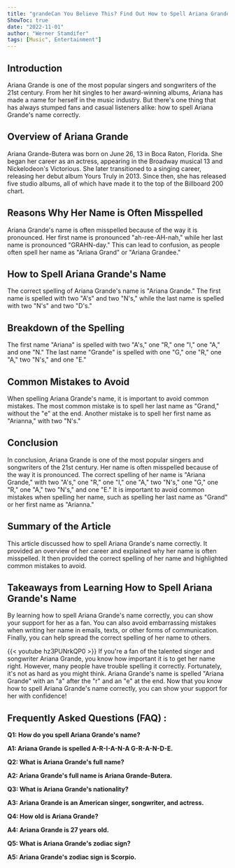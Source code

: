 ```yaml
---
title: "grandeCan You Believe This? Find Out How to Spell Ariana Grande's Name Right Now!"
ShowToc: true 
date: "2022-11-01"
author: "Werner Stamdifer" 
tags: [Music", Entertainment"]
---
```

## Introduction

Ariana Grande is one of the most popular singers and songwriters of the 21st century. From her hit singles to her award-winning albums, Ariana has made a name for herself in the music industry. But there's one thing that has always stumped fans and casual listeners alike: how to spell Ariana Grande's name correctly. 

## Overview of Ariana Grande

Ariana Grande-Butera was born on June 26, 13 in Boca Raton, Florida. She began her career as an actress, appearing in the Broadway musical 13 and Nickelodeon's Victorious. She later transitioned to a singing career, releasing her debut album Yours Truly in 2013. Since then, she has released five studio albums, all of which have made it to the top of the Billboard 200 chart. 

## Reasons Why Her Name is Often Misspelled 

Ariana Grande's name is often misspelled because of the way it is pronounced. Her first name is pronounced "ah-ree-AH-nah," while her last name is pronounced "GRAHN-day." This can lead to confusion, as people often spell her name as "Ariana Grand" or "Ariana Grandee." 

## How to Spell Ariana Grande's Name 

The correct spelling of Ariana Grande's name is "Ariana Grande." The first name is spelled with two "A's" and two "N's," while the last name is spelled with two "N's" and two "D's." 

## Breakdown of the Spelling 

The first name "Ariana" is spelled with two "A's," one "R," one "I," one "A," and one "N." The last name "Grande" is spelled with one "G," one "R," one "A," two "N's," and one "E." 

## Common Mistakes to Avoid 

When spelling Ariana Grande's name, it is important to avoid common mistakes. The most common mistake is to spell her last name as "Grand," without the "e" at the end. Another mistake is to spell her first name as "Arianna," with two "N's." 

## Conclusion 

In conclusion, Ariana Grande is one of the most popular singers and songwriters of the 21st century. Her name is often misspelled because of the way it is pronounced. The correct spelling of her name is "Ariana Grande," with two "A's," one "R," one "I," one "A," two "N's," one "G," one "R," one "A," two "N's," and one "E." It is important to avoid common mistakes when spelling her name, such as spelling her last name as "Grand" or her first name as "Arianna." 

## Summary of the Article 

This article discussed how to spell Ariana Grande's name correctly. It provided an overview of her career and explained why her name is often misspelled. It then provided the correct spelling of her name and highlighted common mistakes to avoid. 

## Takeaways from Learning How to Spell Ariana Grande's Name

By learning how to spell Ariana Grande's name correctly, you can show your support for her as a fan. You can also avoid embarrassing mistakes when writing her name in emails, texts, or other forms of communication. Finally, you can help spread the correct spelling of her name to others.

{{< youtube hz3PUNrkQP0 >}} 
If you're a fan of the talented singer and songwriter Ariana Grande, you know how important it is to get her name right. However, many people have trouble spelling it correctly. Fortunately, it's not as hard as you might think. Ariana Grande's name is spelled "Ariana Grande" with an "a" after the "r" and an "e" at the end. Now that you know how to spell Ariana Grande's name correctly, you can show your support for her with confidence!

## Frequently Asked Questions (FAQ) :
**Q1: How do you spell Ariana Grande's name?**

**A1: Ariana Grande is spelled A-R-I-A-N-A G-R-A-N-D-E.**

**Q2: What is Ariana Grande's full name?**

**A2: Ariana Grande's full name is Ariana Grande-Butera.**

**Q3: What is Ariana Grande's nationality?**

**A3: Ariana Grande is an American singer, songwriter, and actress.**

**Q4: How old is Ariana Grande?**

**A4: Ariana Grande is 27 years old.**

**Q5: What is Ariana Grande's zodiac sign?**

**A5: Ariana Grande's zodiac sign is Scorpio.**





